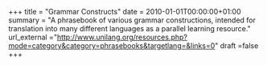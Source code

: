 +++
title = "Grammar Constructs"
date = 2010-01-01T00:00:00+01:00
summary = "A phrasebook of various grammar constructions, intended for translation into many different languages as a parallel learning resource."
url_external ="http://www.unilang.org/resources.php?mode=category&category=phrasebooks&targetlang=&links=0"
draft =false
+++



